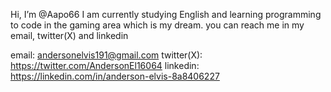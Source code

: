 Hi, I’m @Aapo66
I am currently studying English and learning programming to code in the gaming area which is my dream.
you can reach me in my email, twitter(X) and linkedin

email: andersonelvis191@gmail.com
twitter(X): https://twitter.com/AndersonEl16064
linkedin: https://linkedin.com/in/anderson-elvis-8a8406227
